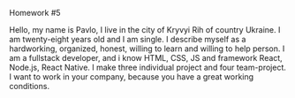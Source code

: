 Homework #5

Hello, my name is Pavlo, I live in the city of Kryvyi Rih of country Ukraine.
I am twenty-eight years old and I am single.
I describe myself as a hardworking, organized, honest, willing to learn and willing to help person.
I am a fullstack developer, and i know HTML, CSS, JS and framework React, Node.js, React Native.
I make three individual project and four team-project.
I want to work in your company, because you have a great working conditions.
